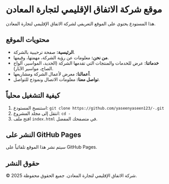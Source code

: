 # موقع شركة الاتفاق الإقليمي لتجارة المعادن

هذا المستودع يحتوي على الموقع التعريفي لشركة الاتفاق الإقليمي لتجارة المعادن.

## محتويات الموقع

*   **الرئيسية:** صفحة ترحيبية بالشركة.
*   **من نحن:** معلومات عن رؤية الشركة، مهمتها، وقيمها.
*   **خدماتنا:** عرض للخدمات والمنتجات التي تقدمها الشركة (الحديد، المواسير، ألواح الصاج، مواسير الآبار).
*   **أعمالنا:** معرض لأعمال الشركة ومشاريعها.
*   **تواصل معنا:** معلومات الاتصال ونموذج للتواصل.

## كيفية التشغيل محلياً

1.  استنسخ المستودع:
    `git clone https://github.com/yaseenyaseen123/-.git`
2.  انتقل إلى مجلد المشروع:
    `cd -`
3.  افتح ملف `index.html` في متصفحك المفضل.

## النشر على GitHub Pages

سيتم نشر هذا الموقع تلقائياً على GitHub Pages.

## حقوق النشر

&copy; 2025 شركة الاتفاق الإقليمي لتجارة المعادن. جميع الحقوق محفوظة.

